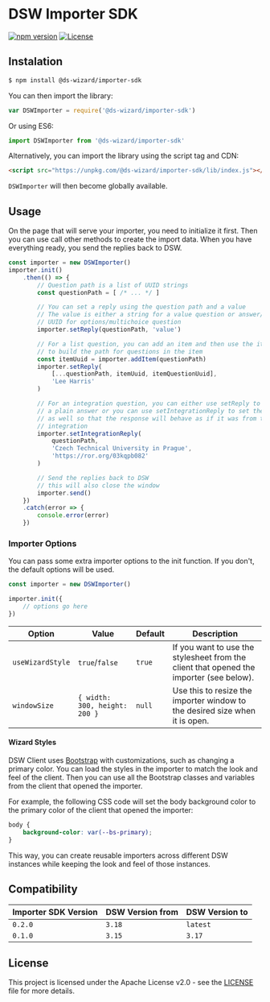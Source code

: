 # DSW Importer SDK

[![npm version](https://badge.fury.io/js/@ds-wizard%2Fimporter-sdk.svg)](https://badge.fury.io/js/@ds-wizard%2Fimporter-sdk)
[![License](https://img.shields.io/github/license/ds-wizard/dsw-importer-sdk)](LICENSE)


## Instalation

```bash
$ npm install @ds-wizard/importer-sdk
```

You can then import the library:

```javascript
var DSWImporter = require('@ds-wizard/importer-sdk')
```

Or using ES6:

```javascript
import DSWImporter from '@ds-wizard/importer-sdk'
```

Alternatively, you can import the library using the script tag and CDN:

```html
<script src="https://unpkg.com/@ds-wizard/importer-sdk/lib/index.js"></script>
```

`DSWImporter` will then become globally available.

## Usage

On the page that will serve your importer, you need to initialize it first. Then you can use call other methods to create the import data. When you have everything ready, you send the replies back to DSW.

```javascript
const importer = new DSWImporter()
importer.init()
    .then(() => {
        // Question path is a list of UUID strings
        const questionPath = [ /* ... */ ]

        // You can set a reply using the question path and a value
        // The value is either a string for a value question or answer/choice 
        // UUID for options/multichoice question
        importer.setReply(questionPath, 'value')

        // For a list question, you can add an item and then use the item's UUID
        // to build the path for questions in the item
        const itemUuid = importer.addItem(questionPath)
        importer.setReply(
            [...questionPath, itemUuid, itemQuestionUuid],
            'Lee Harris'
        )

        // For an integration question, you can either use setReply to have
        // a plain answer or you can use setIntegrationReply to set the link 
        // as well so that the response will behave as if it was from the 
        // integration
        importer.setIntegrationReply(
            questionPath,
            'Czech Technical University in Prague',
            'https://ror.org/03kqpb082'
        )

        // Send the replies back to DSW
        // this will also close the window
        importer.send()
    })
    .catch(error => {
        console.error(error)
    })
```

### Importer Options

You can pass some extra importer options to the init function. If you don't, the default options will be used.

```javascript
const importer = new DSWImporter()

importer.init({
    // options go here
})
```

| Option | Value | Default | Description |
| --- | --- | --- |--- |
| `useWizardStyle` | `true`/`false` | `true` | If you want to use the stylesheet from the client that opened the importer (see below). |
| `windowSize` | `{ width: 300, height: 200 }` | `null` | Use this to resize the importer window to the desired size when it is open. |


#### Wizard Styles

DSW Client uses [Bootstrap](https://getbootstrap.com) with customizations, such as changing a primary color. You can load the styles in the importer to match the look and feel of the client. Then you can use all the Bootstrap classes and variables from the client that opened the importer.

For example, the following CSS code will set the body background color to the primary color of the client that opened the importer:

```css
body {
    background-color: var(--bs-primary);
}
```

This way, you can create reusable importers across different DSW instances while keeping the look and feel of those instances.

## Compatibility

| Importer SDK Version | DSW Version from | DSW Version to |
| --- | --- | --- |
| `0.2.0` | `3.18` | `latest` |
| `0.1.0` | `3.15` | `3.17` |

## License

This project is licensed under the Apache License v2.0 - see the
[LICENSE](LICENSE) file for more details.